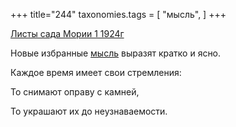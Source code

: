 +++
title="244"
taxonomies.tags = [
 "мысль",
]
+++

[Листы сада Мории 1 1924г](/agni/1924)

Новые избранные [мысль](/tags/мысль) выразят кратко и ясно.   

Каждое время имеет свои стремления:   

То снимают оправу с камней,   

То украшают их до неузнаваемости.   

